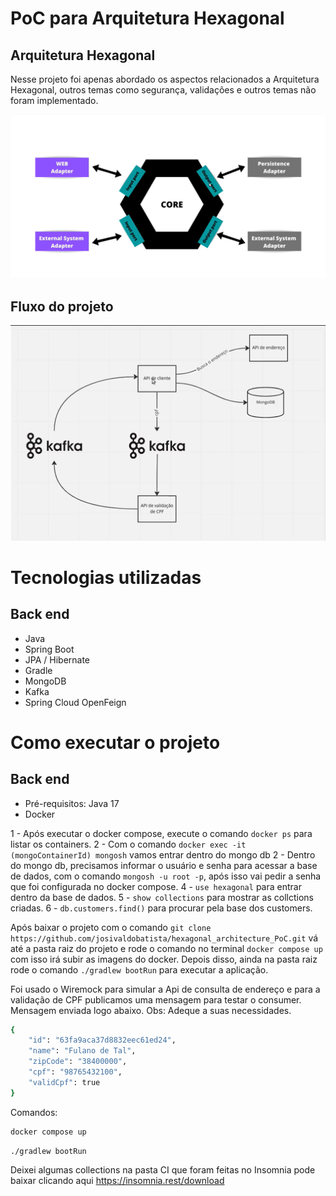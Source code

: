 # PoC para Arquitetura Hexagonal
## Arquitetura Hexagonal

Nesse projeto foi apenas abordado os aspectos relacionados a Arquitetura Hexagonal, outros temas como segurança, validações e outros temas não foram implementado.

![Arquitetura](https://github.com/josivaldobatista/hexagonal_architecture_PoC/blob/main/img/hexagonal_architecture.png) 
## Fluxo do projeto
![Arquitetura](https://github.com/josivaldobatista/hexagonal_architecture_PoC/blob/main/img/hexagonal_architecture_kafka.png)

# Tecnologias utilizadas
## Back end
- Java
- Spring Boot
- JPA / Hibernate
- Gradle
- MongoDB
- Kafka
- Spring Cloud OpenFeign

# Como executar o projeto
## Back end
- Pré-requisitos: Java 17
- Docker

1 - Após executar o docker compose, execute o comando ```docker ps``` para listar os containers.
2 - Com o comando ```docker exec -it (mongoContainerId) mongosh``` vamos entrar dentro do mongo db
2 - Dentro do mongo db, precisamos informar o usuário e senha para acessar a base de dados, com o comando ```mongosh -u root -p```, após isso vai pedir a senha que foi configurada no docker compose.
4 - ```use hexagonal``` para entrar dentro da base de dados.
5 - ```show collections``` para mostrar as collctions criadas.
6 - ```db.customers.find()``` para procurar pela base dos customers.

Após baixar o projeto com o comando ```git clone https://github.com/josivaldobatista/hexagonal_architecture_PoC.git``` vá até a pasta raiz do projeto e rode o comando no terminal ```docker compose up``` com isso irá subir as imagens do docker. Depois disso, ainda na pasta raiz rode o comando ```./gradlew bootRun``` para executar a aplicação.

Foi usado o Wiremock para simular a Api de consulta de endereço e para a validação de CPF publicamos uma mensagem para testar o consumer.
Mensagem enviada logo abaixo. Obs: Adeque a suas necessidades.
```bash
{
	"id": "63fa9aca37d8832eec61ed24",
	"name": "Fulano de Tal",
	"zipCode": "38400000",
	"cpf": "98765432100",
	"validCpf": true
}
```

Comandos:
```bash
docker compose up
```
```bash
./gradlew bootRun
```

Deixei algumas collections na pasta CI que foram feitas no Insomnia pode baixar clicando aqui https://insomnia.rest/download 


